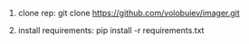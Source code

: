 1. clone rep:
git clone https://github.com/volobuiev/imager.git

2. install requirements: 
pip install -r requirements.txt